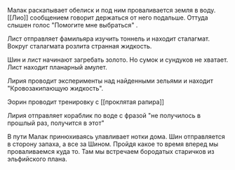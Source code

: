 Малак раскапывает обелиск и под ним проваливается земля в воду.  [[Лио]] сообщением говорит держаться от него подальше. Оттуда слышен голос "Помогите мне выбраться" .

Лист отправляет фамильяра изучить тоннель и находит сталагмат. Вокруг сталагмата розлита странная жидкость.

Шин и лист начинают загребать золото. Но сумок и сундуков не хватает.
Лист находит планарный амулет.

Лирия проводит эксперименты над найденными зельями и находит "Кровозакипающую жидкость".

Эорин проводит тренировку с [[проклятая рапира]]

Лирия отправляет кораблик по воде с фразой "не получилось в прошлый раз, получится в этот"


В пути Малак принюхиваясь улавливает нотки дома. Шин отправляется в сторону запаха, а все за Шином. Пройдя какое то время вперед мы проваливаемся куда то.
Там мы встречаем бородатых старичков из эльфийского плана.

